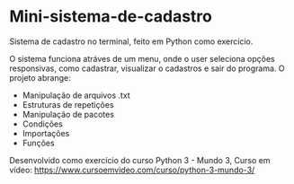 # Mini-sistema-de-cadastro
Sistema de cadastro no terminal, feito em Python como exercício.

O sistema funciona atráves de um menu, onde o user seleciona opções responsivas, como cadastrar, visualizar o cadastros e sair do programa.
O projeto abrange:

  - Manipulação de arquivos .txt
  - Estruturas de repetições
  - Manipulação de pacotes
  - Condições
  - Importações
  - Funções
 
Desenvolvido como exercício do curso Python 3 - Mundo 3, Curso em vídeo: https://www.cursoemvideo.com/curso/python-3-mundo-3/
